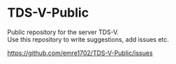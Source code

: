 # TDS-V-Public
Public repository for the server TDS-V.   
Use this repository to write suggestions, add issues etc.  

https://github.com/emre1702/TDS-V-Public/issues

